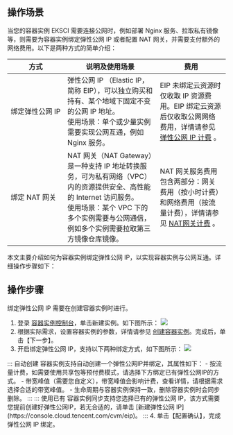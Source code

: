 
## 操作场景

当您的容器实例 EKSCI 需要连接公网时，例如部署 Nginx 服务、拉取私有镜像等，则需要为容器实例绑定弹性公网 IP 或者配置 NAT 网关，并需要支付额外的网络费用。以下是两种方式的简单介绍：


| 方式 | 说明及使用场景 | 费用 |
|---------|---------|---------|
| <nobr>绑定弹性公网 IP</nobr> | 弹性公网 IP （Elastic IP，简称 EIP），可以独立购买和持有、某个地域下固定不变的公网 IP 地址。<br>使用场景：单个或少量实例需要实现公网互通，例如 Nginx 服务。 | EIP 未绑定云资源时仅收取 IP 资源费用。EIP 绑定云资源后仅收取公网网络费用，详情请参见 [弹性公网 IP 计费](https://cloud.tencent.com/document/product/213/17156) 。|
| 绑定 NAT 网关 | NAT 网关（NAT Gateway）是一种支持 IP 地址转换服务，可为私有网络（VPC）内的资源提供安全、高性能的 Internet 访问服务。<br>使用场景：某个 VPC 下的多个实例需要与公网通信，例如多个实例需要拉取第三方镜像仓库镜像。 | NAT 网关服务费用包含两部分：网关费用（按小时计费）和网络费用（按流量计费），详情请参见 [NAT网关计费](https://cloud.tencent.com/document/product/552/18172) 。|

本文主要介绍如何为容器实例绑定弹性公网 IP，以实现容器实例与公网互通。详细操作步骤如下：


## 操作步骤

绑定弹性公网 IP 需要在创建容器实例时进行。

1. 登录 [容器实例控制台]()，单击新建实例。如下图所示：
![](https://main.qcloudimg.com/raw/4e76f7ed424a9e8ca35af5d77f295fe5.png)
2. 根据实际需求，设置容器实例的参数，详情请参见 [创建容器实例](https://cloud-doc.isd.com/document/product/457/57341#step2)。完成后，单击【下一步】。
3. 开启绑定弹性公网 IP，支持以下两种绑定方式，如下图所示：
![](https://main.qcloudimg.com/raw/a419b90448e11ca2b40b665073c9abea.png)
<dx-tabs>
::: 自动创建
容器实例支持自动创建一个弹性公网IP并绑定，其属性如下：
- 按流量计费，如需要使用共享包等预付费模式，请选择下方绑定已有弹性公网IP的方式。
- 带宽峰值（需要您自定义），带宽峰值会影响计费，查看详情，请根据需求选择合适的带宽峰值。
- 生命周期与容器实例保持一致，删除容器实例时会同步删除。
:::
::: 使用已有
容器实例同步支持您选择已有的弹性公网 IP，该方式需要您提前创建好弹性公网IP，若无合适的，请单击 [新建弹性公网 IP](https://console.cloud.tencent.com/cvm/eip)。
:::
</dx-tabs>
4. 单击【配置确认】，完成弹性公网 IP 绑定。
